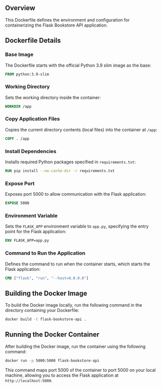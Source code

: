 ## Overview

This Dockerfile defines the environment and configuration for containerizing the Flask Bookstore API application.

## Dockerfile Details

### Base Image

The Dockerfile starts with the official Python 3.9 slim image as the base:

```dockerfile
FROM python:3.9-slim
```

### Working Directory

Sets the working directory inside the container:

```dockerfile
WORKDIR /app
```

### Copy Application Files

Copies the current directory contents (local files) into the container at `/app`:

```dockerfile
COPY . /app
```

### Install Dependencies

Installs required Python packages specified in `requirements.txt`:

```dockerfile
RUN pip install --no-cache-dir -r requirements.txt
```

### Expose Port

Exposes port 5000 to allow communication with the Flask application:

```dockerfile
EXPOSE 5000
```

### Environment Variable

Sets the `FLASK_APP` environment variable to `app.py`, specifying the entry point for the Flask application:

```dockerfile
ENV FLASK_APP=app.py
```

### Command to Run the Application

Defines the command to run when the container starts, which starts the Flask application:

```dockerfile
CMD ["flask", "run", "--host=0.0.0.0"]
```

## Building the Docker Image

To build the Docker image locally, run the following command in the directory containing your Dockerfile:

```bash
docker build -t flask-bookstore-api .
```

## Running the Docker Container

After building the Docker image, run the container using the following command:

```bash
docker run -p 5000:5000 flask-bookstore-api
```

This command maps port 5000 of the container to port 5000 on your local machine, allowing you to access the Flask application at `http://localhost:5000`.
